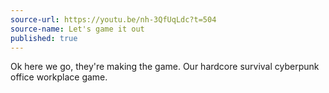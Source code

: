 ```yaml
---
source-url: https://youtu.be/nh-3QfUqLdc?t=504
source-name: Let's game it out
published: true
---
```

Ok here we go, they're making the game. Our hardcore survival cyberpunk office workplace game.
